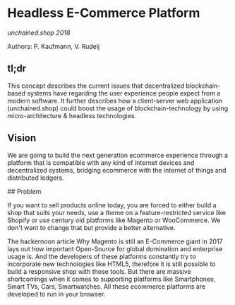 # Headless E-Commerce Platform
*unchained.shop 2018*

Authors: P. Kaufmann, V. Rudelj

## tl;dr

This concept describes the current issues that decentralized blockchain-based systems have regarding the user experience people expect from a modern software. It further describes how a client-server web application (unchained.shop) could boost the usage of blockchain-technology by using micro-architecture & headless technologies.

## Vision

We are going to build the next generation ecommerce experience through a platform that is compatible with any kind of internet devices and decentralized systems, bridging ecommerce with the internet of things and distributed ledgers.

## Problem

If you want to sell products online today, you are forced to either build a shop that suits your needs, use a theme on a feature-restricted service like Shopify or use century old platforms like Magento or WooCommerce. We don't want to change that but provide a better alternative.

The hackernoon article Why Magento is still an E-Commerce giant in 2017 lays out how important Open-Source for global domination and enterprise usage is. And the developers of these platforms constantly try to incorporate new technologies like HTML5, therefore it is still possible to build a responsive shop with those tools. But there are massive shortcomings when it comes to supporting platforms like Smartphones, Smart TVs, Cars, Smartwatches.
All these ecommerce platforms are developed to run in your browser.
